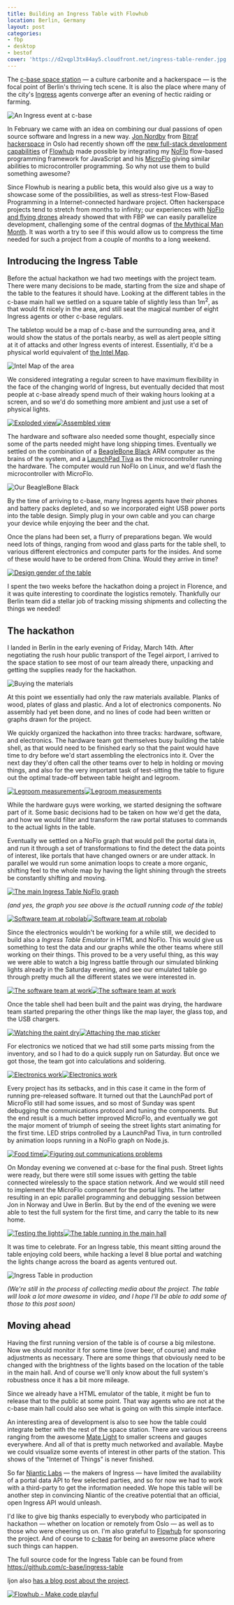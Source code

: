 ```yaml
---
title: Building an Ingress Table with Flowhub
location: Berlin, Germany
layout: post
categories:
- fbp
- desktop
- bestof
cover: 'https://d2vqpl3tx84ay5.cloudfront.net/ingress-table-render.jpg'
---
```

The [c-base space station](http://c-base.org/) &mdash; a culture carbonite and a hackerspace &mdash; is the focal point of Berlin's thriving tech scene. It is also the place where many of the city's [Ingress](http://www.ingress.com/) agents converge after an evening of hectic raiding or farming.

![An Ingress event at c-base](https://d2vqpl3tx84ay5.cloudfront.net/ingress-cbase-pacman.png)

In February we came with an idea on combining our dual passions of open source software and Ingress in a new way. [Jon Nordby](http://jonnor.com/) from [Bitraf hackerspace](https://bitraf.no/) in Oslo had recently shown off the [new full-stack development capabilities](http://bergie.iki.fi/blog/full-stack-fbp/) of [Flowhub](http://flowhub.io/) made possible by integrating my [NoFlo](http://noflojs.org/) flow-based programming framework for JavaScript and his [MicroFlo](http://microflo.org/) giving similar abilities to microcontroller programming. So why not use them to build something awesome?

Since Flowhub is nearing a public beta, this would also give us a way to showcase some of the possibilities, as well as stress-test Flow-Based Programming in a Internet-connected hardware project. Often hackerspace projects tend to stretch from months to infinity; our experiences with [NoFlo and flying drones](http://bergie.iki.fi/blog/noflo-ardrone/) already showed that with FBP we can easily parallelize development, challenging some of the central dogmas of [the Mythical Man Month](http://en.wikipedia.org/wiki/The_Mythical_Man-Month). It was worth a try to see if this would allow us to compress the time needed for such a project from a couple of months to a long weekend.

## Introducing the Ingress Table

Before the actual hackathon we had two meetings with the project team. There were many decisions to be made, starting from the size and shape of the table to the features it should have. Looking at the different tables in the c-base main hall we settled on a square table of slightly less than 1m<sup>2</sup>, as that would fit nicely in the area, and still seat the magical number of eight Ingress agents or other c-base regulars.

The tabletop would be a map of c-base and the surrounding area, and it would show the status of the portals nearby, as well as alert people sitting at it of attacks and other Ingress events of interest. Essentially, it'd be a physical world equivalent of [the Intel Map](http://www.ingress.com/intel?ll=52.513243,13.416667&z=17).

![Intel Map of the area](https://d2vqpl3tx84ay5.cloudfront.net/ingress-cbase-map.png)

We considered integrating a regular screen to have maximum flexibility in the face of the changing world of Ingress, but eventually decided that most people at c-base already spend much of their waking hours looking at a screen, and so we'd do something more ambient and just use a set of physical lights.

[![Exploded view](https://d2vqpl3tx84ay5.cloudfront.net/ingress-table-exploded-small.jpg)](https://d2vqpl3tx84ay5.cloudfront.net/ingress-table-exploded.jpg)[![Assembled view](https://d2vqpl3tx84ay5.cloudfront.net/ingress-table-assembled-small.jpg)](https://d2vqpl3tx84ay5.cloudfront.net/ingress-table-assembled.jpg)

The hardware and software also needed some thought, especially since some of the parts needed might have long shipping times. Eventually we settled on the combination of a [BeagleBone Black](http://beagleboard.org/Products/BeagleBone+Black) ARM computer as the brains of the system, and a [LaunchPad Tiva](http://www.ti.com/tool/ek-tm4c123gxl) as the microcontroller running the hardware. The computer would run NoFlo on Linux, and we'd flash the microcontroller with MicroFlo.

![Our BeagleBone Black](https://d2vqpl3tx84ay5.cloudfront.net/ingress-table-bbb-small.jpg)

By the time of arriving to c-base, many Ingress agents have their phones and battery packs depleted, and so we incorporated eight USB power ports into the table design. Simply plug in your own cable and you can charge your device while enjoying the beer and the chat.

Once the plans had been set, a flurry of preparations began. We would need lots of things, ranging from wood and glass parts for the table shell, to various different electronics and computer parts for the insides. And some of these would have to be ordered from China. Would they arrive in time?

[![Design gender of the table](https://d2vqpl3tx84ay5.cloudfront.net/ingress-table-render-small.jpg)](https://d2vqpl3tx84ay5.cloudfront.net/ingress-table-render.jpg)

I spent the two weeks before the hackathon doing a project in Florence, and it was quite interesting to coordinate the logistics remotely. Thankfully our Berlin team did a stellar job of tracking missing shipments and collecting the things we needed!

## The hackathon

I landed in Berlin in the early evening of Friday, March 14th. After negotiating the rush hour public transport of the Tegel airport, I arrived to the space station to see most of our team already there, unpacking and getting the supplies ready for the hackathon.

![Buying the materials](https://d2vqpl3tx84ay5.cloudfront.net/ingress-table-wood.png)

At this point we essentially had only the raw materials available. Planks of wood, plates of glass and plastic. And a lot of electronics components. No assembly had yet been done, and no lines of code had been written or graphs drawn for the project.

We quickly organized the hackathon into three tracks: hardware, software, and electronics. The hardware team got themselves busy building the table shell, as that would need to be finished early so that the paint would have time to dry before we'd start assembling the electronics into it. Over the next day they'd often call the other teams over to help in holding or moving things, and also for the very important task of test-sitting the table to figure out the optimal trade-off between table height and legroom.

[![Legroom measurements](https://d2vqpl3tx84ay5.cloudfront.net/ingress-table-legroom-measurement1-small.jpg)](https://d2vqpl3tx84ay5.cloudfront.net/ingress-table-legroom-measurement1.jpg)[![Legroom measurements](https://d2vqpl3tx84ay5.cloudfront.net/ingress-table-legroom-measurement2-small.jpg)](https://d2vqpl3tx84ay5.cloudfront.net/ingress-table-legroom-measurement2.jpg)

While the hardware guys were working, we started designing the software part of it. Some basic decisions had to be taken on how we'd get the data, and how we would filter and transform the raw portal statuses to commands to the actual lights in the table.

Eventually we settled on a NoFlo graph that would poll the portal data in, and run it through a set of transformations to find the detect the data points of interest, like portals that have changed owners or are under attack. In parallel we would run some animation loops to create a more organic, shifting feel to the whole map by having the light shining through the streets be constantly shifting and moving.

[![The main Ingress Table NoFlo graph](https://d2vqpl3tx84ay5.cloudfront.net/ingress-table-graph-small.png)](https://d2vqpl3tx84ay5.cloudfront.net/ingress-table-graph.png)

*(and yes, the graph you see above is the actuall running code of the table)*

[![Software team at robolab](https://d2vqpl3tx84ay5.cloudfront.net/ingress-table-robolab-small.jpg)](https://d2vqpl3tx84ay5.cloudfront.net/ingress-table-robolab.jpg)[![Software team at robolab](https://d2vqpl3tx84ay5.cloudfront.net/ingress-table-robolab2-small.jpg)](https://d2vqpl3tx84ay5.cloudfront.net/ingress-table-robolab2.jpg)

Since the electronics wouldn't be working for a while still, we decided to build also a *Ingress Table Emulator* in HTML and NoFlo. This would give us something to test the data and our graphs while the other teams where still working on their things. This proved to be a very useful thing, as this way we were able to watch a big Ingress battle through our simulated blinking lights already in the Saturday evening, and see our emulated table go through pretty much all the different states we were interested in.

[![The software team at work](https://d2vqpl3tx84ay5.cloudfront.net/ingress-table-software-team1-small.jpg)](https://d2vqpl3tx84ay5.cloudfront.net/ingress-table-software-team1.jpg)[![The software team at work](https://d2vqpl3tx84ay5.cloudfront.net/ingress-table-software-team2-small.jpg)](https://d2vqpl3tx84ay5.cloudfront.net/ingress-table-software-team2.jpg)

Once the table shell had been built and the paint was drying, the hardware team started preparing the other things like the map layer, the glass top, and the USB chargers.

[![Watching the paint dry](https://d2vqpl3tx84ay5.cloudfront.net/ingress-table-painted-small.jpg)](https://d2vqpl3tx84ay5.cloudfront.net/ingress-table-painted.jpg)[![Attaching the map sticker](https://d2vqpl3tx84ay5.cloudfront.net/ingress-table-map-sticker-small.jpg)](https://d2vqpl3tx84ay5.cloudfront.net/ingress-table-map-sticker.jpg)

For electronics we noticed that we had still some parts missing from the inventory, and so I had to do a quick supply run on Saturday. But once we got those, the team got into calculations and soldering.

[![Electronics work](https://d2vqpl3tx84ay5.cloudfront.net/ingress-table-electronics1-small.jpg)](https://d2vqpl3tx84ay5.cloudfront.net/ingress-table-electronics1.jpg)[![Electronics work](https://d2vqpl3tx84ay5.cloudfront.net/ingress-table-electronics2-small.jpg)](https://d2vqpl3tx84ay5.cloudfront.net/ingress-table-electronics2.jpg)

Every project has its setbacks, and in this case it came in the form of running pre-released software. It turned out that the LaunchPad port of MicroFlo still had some issues, and so most of Sunday was spent debugging the communications protocol and tuning the components. But the end result is a much better improved MicroFlo, and eventually we got the major moment of triumph of seeing the street lights start animating for the first time. LED strips controlled by a LaunchPad Tiva, in turn controlled by animation loops running in a NoFlo graph on Node.js.

[![Food time](https://d2vqpl3tx84ay5.cloudfront.net/ingress-table-food-small.jpg)](https://d2vqpl3tx84ay5.cloudfront.net/ingress-table-food.jpg)[![Figuring out communications problems](https://d2vqpl3tx84ay5.cloudfront.net/ingress-table-robolab3-small.jpg)](https://d2vqpl3tx84ay5.cloudfront.net/ingress-table-robolab3.jpg)

On Monday evening we convened at c-base for the final push. Street lights were ready, but there were still some issues with getting the table connected wirelessly to the space station network. And we would still need to implement the MicroFlo component for the portal lights. The latter resulting in an epic parallel programming and debugging session between Jon in Norway and Uwe in Berlin. But by the end of the evening we were able to test the full system for the first time, and carry the table to its new home.

[![Testing the lights](https://d2vqpl3tx84ay5.cloudfront.net/ingress-table-test2-small.gif)](https://d2vqpl3tx84ay5.cloudfront.net/ingress-table-test2.gif)[![The table running in the main hall](https://d2vqpl3tx84ay5.cloudfront.net/ingress-table-test1-small.jpg)](https://d2vqpl3tx84ay5.cloudfront.net/ingress-table-test1.jpg)

It was time to celebrate. For an Ingress table, this meant sitting around the table enjoying cold beers, while hacking a level 8 blue portal and watching the lights change across the board as agents ventured out.

![Ingress Table in production](https://d2vqpl3tx84ay5.cloudfront.net/ingress-table-test-small.jpg)

*(We're still in the process of collecting media about the project. The table will look a lot more awesome in video, and I hope I'll be able to add some of those to this post soon)*

## Moving ahead

Having the first running version of the table is of course a big milestone. Now we should monitor it for some time (over beer, of course) and make adjustments as necessary. There are some things that obviously need to be changed with the brightness of the lights based on the location of the table in the main hall. And of course we'll only know about the full system's robustness once it has a bit more mileage.

Since we already have a HTML emulator of the table, it might be fun to release that to the public at some point. That way agents who are not at the c-base main hall could also see what is going on with this simple interface.

An interesting area of development is also to see how the table could integrate better with the rest of the space station. There are various screens ranging from the awesome [Mate Light](https://twitter.com/c_v_e_n/status/416268846056869888) to smaller screens and gauges everywhere. And all of that is pretty much networked and available. Maybe we could visualize some events of interest in other parts of the station. This shows of the "Internet of Things" is never finished.

So far [Niantic Labs](http://en.wikipedia.org/wiki/Niantic_Labs) &mdash; the makers of Ingress &mdash; have limited the availability of a portal data API to few selected parties, and so for now we had to work with a third-party to get the information needed. We hope this table will be another step in convincing Niantic of the creative potential that an official, open Ingress API would unleash.

I'd like to give big thanks especially to everybody who participated in hackathon &mdash; whether on location or remotely from Oslo &mdash; as well as to those who were cheering us on. I'm also grateful to [Flowhub](http://flowhub.io) for sponsoring the project. And of course to [c-base](http://c-base.org) for being an awesome place where such things can happen.

The full source code for the Ingress Table can be found from <https://github.com/c-base/ingress-table>

Ijon also [has a blog post about the project](http://www.ijon.me/2014/03/18/ingresstisch/?lang=en).

[![Flowhub - Make code playful](https://d2vqpl3tx84ay5.cloudfront.net/flowhub-promo.jpg)](http://flowhub.io)
